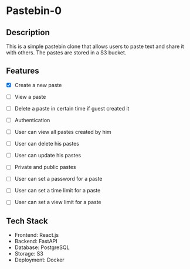 # Pastebin-0

## Description
This is a simple pastebin clone that allows users to paste text and share it with others. The pastes are stored in a S3 bucket.

## Features
- [x] Create a new paste
- [ ] View a paste
- [ ] Delete a paste in certain time if guest created it


- [ ] Authentication
- [ ] User can view all pastes created by him
- [ ] User can delete his pastes
- [ ] User can update his pastes


- [ ] Private and public pastes
- [ ] User can set a password for a paste
- [ ] User can set a time limit for a paste
- [ ] User can set a view limit for a paste


## Tech Stack
- Frontend: React.js
- Backend: FastAPI
- Database: PostgreSQL
- Storage: S3
- Deployment: Docker